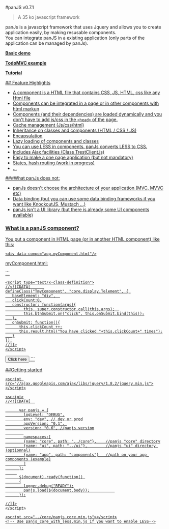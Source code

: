#panJS v0.7.1 
> A 35 ko javascript framework 

panJs is a javascript framework that uses Jquery and allows you to create application easily, by making resusable components.
<br/>You can integrate panJS in a existing application (only parts of the application can be managed by panJs).
</p>
<p><a href="http://www.nexilearn.fr/libs/panjs/trunk/doc/examples/demo"><b>Basic demo</b></p>
<p><a href="http://www.nexilearn.fr/libs/panjs/trunk/doc/examples/todoMvc"><b>TodoMVC example</b></p>
<p><a href="http://www.nexilearn.fr/libs/panjs/trunk/doc/tutorial"><b>Tutorial</b></p>
## Feature Highlights

* A component is a HTML file that contains CSS, JS, HTML, css <link> like any Html file
* Components can be integrated in a page or in other components with html markup
* Components (and their dependencies) are loaded dynamically and you don't have to add js/css in the `<head>` of the page.
* Cache management (Js/css/html)
* Inheritance on classes and components (HTML / CSS / JS)
* Encapsulation</li>
* Lazy loading of components and classes
* You can use LESS in components. panJs converts LESS to CSS.
* Includes Ajax facilities (Class TrestClient.js)
* Easy to make a one page application (but not mandatory)
* States, hash routing (work in progress)
* ...


###What panJs does not:

* panJs doesn't choose the architecture of your application (MVC, MVVC etc)</li>
* Data binding (but you can use some data binding frameworks if you want like KnockoutJS, Mustach ...)</li>
* panJs isn't a UI library (but there is already some UI components available)</li>


### What is a panJS component?

You put a component in HTML page (or in another HTML component) like this:

```
<div data-compo="app.myComponent.html"/>
```

<p>myComponent.html:</p>
```
<html> 
  <head>
    <style type="text/css">
    .TmyComponent .result
     {
        font-weight: bold;           
        color: #428bca
     }   
    </style>

    <script type="text/x-class-definition">
    //<![CDATA[      
    defineClass("TmyComponent", "core.display.Telement", { 
       baseElement: "div",	
       clickCount:0,
       constructor: function(args){
    	    this._super.constructor.call(this,args);  
    	    this.btnSubmit.on("click", this.onSubmit.bind(this));
       },
       onSubmit: function(){
          this.clickCount ++;
          this.result.html("You have clicked "+this.clickCount+" times");
       }
    });
    //]]>
    </script>
  </head>
  
  <body>
     <button type="submit" id="btnSubmit" class="btn btn-danger">Click here</button>
     <span id="result" class="result"></span>
  </body>
</html>
```

##Getting started

```
<script src="//ajax.googleapis.com/ajax/libs/jquery/1.8.2/jquery.min.js"></script>

<script>
//<![CDATA[  

      var panjs = {
        logLevel: "DEBUG",
        env: "dev", // dev or prod
        appVersion: "0.1", 
        version: "0.6", //panjs version
        
        namespaces:[
        {name: "core", path: "../core"},    //panjs "core" directory
        {name: "ui", path: "../ui"},        //panjs "ui" directory (optionnal)
        {name: "app", path: "components"}   //path on your app components (example)
        ]
      };
     
      $(document).ready(function() 
      {
        logger.debug("READY");
        panjs.load($(document.body));           
      });

//]]>
</script>

<script src="../core/panjs_core.min.js"></script>
<!-- Use panjs_core_with_less.min.js if you want to enable LESS-->
```


